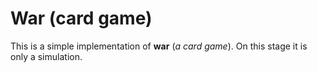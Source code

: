 War (card game)
===============

This is a simple implementation of **war** (*a card game*). On this stage it is only a simulation.
